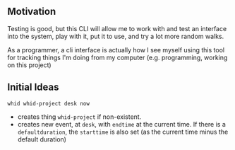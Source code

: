 ## Motivation

Testing is good, but this CLI will allow me to work with and test an interface into the system, play with it, put it to use, and try a lot more random walks.

As a programmer, a cli interface is actually how I see myself using this tool for tracking things I'm doing from my computer (e.g. programming, working on this project)


## Initial Ideas

`whid whid-project desk now`
- creates thing `whid-project` if non-existent.
- creates new event, at `desk`, with `endtime` at the current time. If there is a `defaultduration`, the `starttime` is also set (as the current time minus the default duration)
